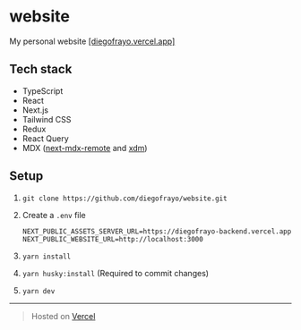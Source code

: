 # website

My personal website [[diegofrayo.vercel.app]](https://diegofrayo.vercel.app)

## Tech stack

- TypeScript
- React
- Next.js
- Tailwind CSS
- Redux
- React Query
- MDX ([next-mdx-remote](https://github.com/hashicorp/next-mdx-remote) and [xdm](https://www.npmjs.com/package/xdm))

## Setup

1. `git clone https://github.com/diegofrayo/website.git`

1. Create a `.env` file

   ```
   NEXT_PUBLIC_ASSETS_SERVER_URL=https://diegofrayo-backend.vercel.app
   NEXT_PUBLIC_WEBSITE_URL=http://localhost:3000
   ```

1. `yarn install`

1. `yarn husky:install` (Required to commit changes)

1. `yarn dev`

---

> Hosted on [Vercel](https://vercel.com)
